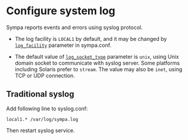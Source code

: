 Configure system log
====================

Sympa reports events and errors using syslog protocol.

* The log facility is ``LOCAL1`` by default, and it may be changed by [``log_facility``](../man/sympa.conf.5.md#log_facility) parameter in sympa.conf.

* The default value of [``log_socket_type``](../man/sympa.conf.5.md#log_socket_type) parameter is ``unix``, using Unix domain socket to communicate with syslog server.  Some platforms including Solaris prefer to ``stream``.  The value may also be ``inet``, using TCP or UDP connection.

Traditional syslog
------------------

Add following line to syslog.conf:
```
local1.* /var/log/sympa.log
```
Then restart syslog service.

